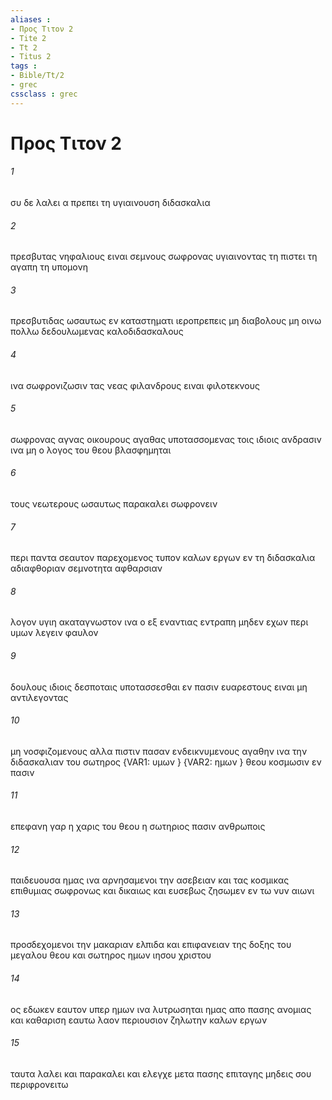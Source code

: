 ```yaml
---
aliases : 
- Προς Τιτον 2
- Tite 2
- Tt 2
- Titus 2
tags : 
- Bible/Tt/2
- grec
cssclass : grec
---
```


# Προς Τιτον 2

###### 1
συ δε λαλει α πρεπει τη υγιαινουση διδασκαλια
###### 2
πρεσβυτας νηφαλιους ειναι σεμνους σωφρονας υγιαινοντας τη πιστει τη αγαπη τη υπομονη
###### 3
πρεσβυτιδας ωσαυτως εν καταστηματι ιεροπρεπεις μη διαβολους μη οινω πολλω δεδουλωμενας καλοδιδασκαλους
###### 4
ινα σωφρονιζωσιν τας νεας φιλανδρους ειναι φιλοτεκνους
###### 5
σωφρονας αγνας οικουρους αγαθας υποτασσομενας τοις ιδιοις ανδρασιν ινα μη ο λογος του θεου βλασφημηται
###### 6
τους νεωτερους ωσαυτως παρακαλει σωφρονειν
###### 7
περι παντα σεαυτον παρεχομενος τυπον καλων εργων εν τη διδασκαλια αδιαφθοριαν σεμνοτητα αφθαρσιαν
###### 8
λογον υγιη ακαταγνωστον ινα ο εξ εναντιας εντραπη μηδεν εχων περι υμων λεγειν φαυλον
###### 9
δουλους ιδιοις δεσποταις υποτασσεσθαι εν πασιν ευαρεστους ειναι μη αντιλεγοντας
###### 10
μη νοσφιζομενους αλλα πιστιν πασαν ενδεικνυμενους αγαθην ινα την διδασκαλιαν του σωτηρος  {VAR1: υμων } {VAR2: ημων } θεου κοσμωσιν εν πασιν
###### 11
επεφανη γαρ η χαρις του θεου η σωτηριος πασιν ανθρωποις
###### 12
παιδευουσα ημας ινα αρνησαμενοι την ασεβειαν και τας κοσμικας επιθυμιας σωφρονως και δικαιως και ευσεβως ζησωμεν εν τω νυν αιωνι
###### 13
προσδεχομενοι την μακαριαν ελπιδα και επιφανειαν της δοξης του μεγαλου θεου και σωτηρος ημων ιησου χριστου
###### 14
ος εδωκεν εαυτον υπερ ημων ινα λυτρωσηται ημας απο πασης ανομιας και καθαριση εαυτω λαον περιουσιον ζηλωτην καλων εργων
###### 15
ταυτα λαλει και παρακαλει και ελεγχε μετα πασης επιταγης μηδεις σου περιφρονειτω
